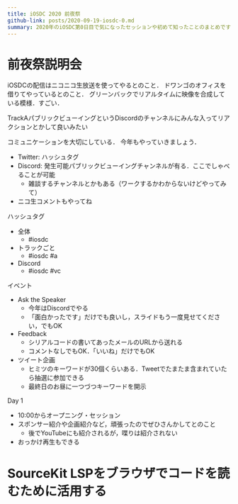 ```yaml
---
title: iOSDC 2020 前夜祭
github-link: posts/2020-09-19-iosdc-0.md
summary: 2020年のiOSDC第0日目で気になったセッションや初めて知ったことのまとめです
---
```


# 前夜祭説明会
iOSDCの配信はニコニコ生放送を使ってやるとのこと．
ドワンゴのオフィスを借りてやっているとのこと．
グリーンバックでリアルタイムに映像を合成している模様．すごい．

TrackAパブリックビューイングというDiscordのチャンネルにみんな入ってリアクションとかして良いみたい

コミュニケーションを大切にしている．
今年もやっていきましょう．
- Twitter: ハッシュタグ
- Discord: 発生可能パブリックビューイングチャンネルが有る．ここでしゃべることが可能
  - 雑談するチャンネルとかもある（ワークするかわからないけどやってみて）
- ニコ生コメントもやってね

ハッシュタグ
- 全体
  - #iosdc
- トラックごと
  - #iosdc #a
- Discord
  - #iosdc #vc

イベント
- Ask the Speaker
  - 今年はDiscordでやる
  - 「面白かったです」だけでも良いし，スライドもう一度見せてください，でもOK
- Feedback
  - シリアルコードの書いてあったメールのURLから送れる
  - コメントなしでもOK．「いいね」だけでもOK
- ツイート企画
  - ヒミツのキーワードが30個くらいある．Tweetでたまたま含まれていたら抽選に参加できる
  - 最終日のお昼に一つづつキーワードを開示

Day 1
- 10:00からオープニング・セッション
- スポンサー紹介や企画紹介など，頑張ったのでぜひさんかしてとのこと
  - 後でYouTubeにも紹介されるが，喋りは紹介されない
- おっかけ再生もできる

# SourceKit LSPをブラウザでコードを読むために活用する

